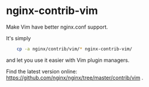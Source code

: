 # nginx-contrib-vim

Make Vim have better nginx.conf support.

It's simply

```bash
    cp -a nginx/contrib/vim/* nginx-contrib-vim/
```

and let you use it easier with Vim plugin managers.

Find the latest version online:
https://github.com/nginx/nginx/tree/master/contrib/vim .
